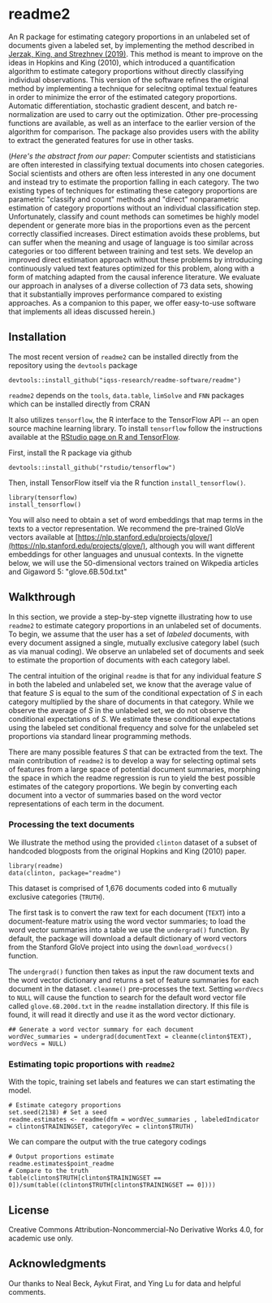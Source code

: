 # readme2

An R package for estimating category proportions in an unlabeled set of documents given a labeled set, by implementing the method described in [Jerzak, King, and Strezhnev (2019)](http://GaryKing.org/words). This method is meant to improve on the ideas in Hopkins and King (2010), which introduced a quantification algorithm to estimate category proportions without directly classifying individual observations. This version of the software refines the original method by implementing a technique for selecitng optimal textual features in order to minimize the error of the estimated category proportions. Automatic differentiation, stochastic gradient descent, and batch re-normalization are used to carry out the optimization. Other pre-processing functions are available, as well as an interface to the earlier version of the algorithm for comparison. The package also provides users with the ability to extract the generated features for use in other tasks.

(*Here's the abstract from our paper:*  Computer scientists and statisticians are often interested in classifying textual documents into chosen categories. Social scientists and others are often less interested in any one document and instead try to estimate the proportion falling in each category. The two existing types of techniques for estimating these category proportions are parametric "classify and count" methods and "direct" nonparametric estimation of category proportions without an individual classification step. Unfortunately, classify and count methods can sometimes be highly model dependent or generate more bias in the proportions even as the percent correctly classified increases. Direct estimation avoids these problems, but can suffer when the meaning and usage of language is too similar across categories or too different between training and test sets. We develop an improved direct estimation approach without these problems by introducing continuously valued text features optimized for this problem, along with a form of matching adapted from the causal inference literature. We evaluate our approach in analyses of a diverse collection of 73 data sets, showing that it substantially improves performance compared to existing approaches. As a companion to this paper, we offer easy-to-use software that implements all ideas discussed herein.)

## Installation

The most recent version of `readme2` can be installed directly from the repository using the `devtools` package

```
devtools::install_github("iqss-research/readme-software/readme")
```

`readme2` depends on the `tools`, `data.table`, `limSolve` and `FNN` packages which can be installed directly from CRAN

It also utilizes `tensorflow`, the R interface to the TensorFlow API -- an open source machine learning library. To install `tensorflow` follow the instructions available at the [RStudio page on R and TensorFlow](https://tensorflow.rstudio.com/tensorflow/).

First, install the R package via github

```
devtools::install_github("rstudio/tensorflow")
```

Then, install TensorFlow itself via the R function `install_tensorflow()`.

```
library(tensorflow)
install_tensorflow()
```

You will also need to obtain a set of word embeddings that map terms in the texts to a vector representation. We recommend the pre-trained GloVe vectors available at [https://nlp.stanford.edu/projects/glove/](https://nlp.stanford.edu/projects/glove/), although you will want different embeddings for other languages and unusual contexts. In the vignette below, we will use the 50-dimensional vectors trained on Wikpedia articles and Gigaword 5: "glove.6B.50d.txt"

## Walkthrough

In this section, we provide a step-by-step vignette illustrating how to use `readme2` to estimate category proportions in an unlabeled set of documents. To begin, we assume that the user has a set of *labeled* documents, with every document assigned a single, mutually exclusive category label (such as via manual coding). We observe an unlabeled set of documents and seek to estimate the proportion of documents with each category label. 

The central intuition of the original `readme` is that for any individual feature _S_ in both the labeled and unlabeled set, we know that the average value of that feature _S_ is equal to the sum of the conditional expectation of _S_ in each category multiplied by the share of documents in that category. While we observe the average of _S_ in the unlabeled set, we do not observe the conditional expectations of _S_. We estimate these conditional expectations using the labeled set conditional frequency and solve for the unlabeled set proportions via standard linear programming methods.

There are many possible features _S_ that can be extracted from the text. The main contribution of `readme2` is to develop a way for selecting optimal sets of features from a large space of potential document summaries, morphing the space in which the readme regression is run to yield the best possible estimates of the category proportions. We begin by converting each document into a vector of summaries based on the word vector representations of each term in the document.

### Processing the text documents 

We illustrate the method using the provided `clinton` dataset of a subset of handcoded blogposts from the original Hopkins and King (2010) paper. 

```
library(readme)
data(clinton, package="readme")
```

This dataset is comprised of 1,676 documents coded into 6 mutually exclusive categories (`TRUTH`).

The first task is to convert the raw text for each document (`TEXT`) into a document-feature matrix using the word vector summaries; to load the word vector summaries into a table we use the `undergrad()` function. By default, the package will download a default dictionary of word vectors from the Stanford GloVe project into using the `download_wordvecs()` function.

The `undergrad()` function then takes as input the raw document texts and the word vector dictionary and returns a set of feature summaries for each document in the dataset. `cleanme()` pre-processes the text. Setting `wordVecs` to `NULL` will cause the function to search for the default word vector file called `glove.6B.200d.txt` in the `readme` installation directory. If this file is found, it will read it directly and use it as the word vector dictionary.

```
## Generate a word vector summary for each document
wordVec_summaries = undergrad(documentText = cleanme(clinton$TEXT), wordVecs = NULL)
```

### Estimating topic proportions with `readme2`

With the topic, training set labels and features we can start estimating the model.

```
# Estimate category proportions
set.seed(2138) # Set a seed
readme.estimates <- readme(dfm = wordVec_summaries , labeledIndicator = clinton$TRAININGSET, categoryVec = clinton$TRUTH)
```

We can compare the output with the true category codings

```
# Output proportions estimate
readme.estimates$point_readme
# Compare to the truth
table(clinton$TRUTH[clinton$TRAININGSET == 0])/sum(table((clinton$TRUTH[clinton$TRAININGSET == 0])))
```

## License

Creative Commons Attribution-Noncommercial-No Derivative Works 4.0, for academic use only.

## Acknowledgments

Our thanks to Neal Beck, Aykut Firat, and Ying Lu for data and helpful comments.

